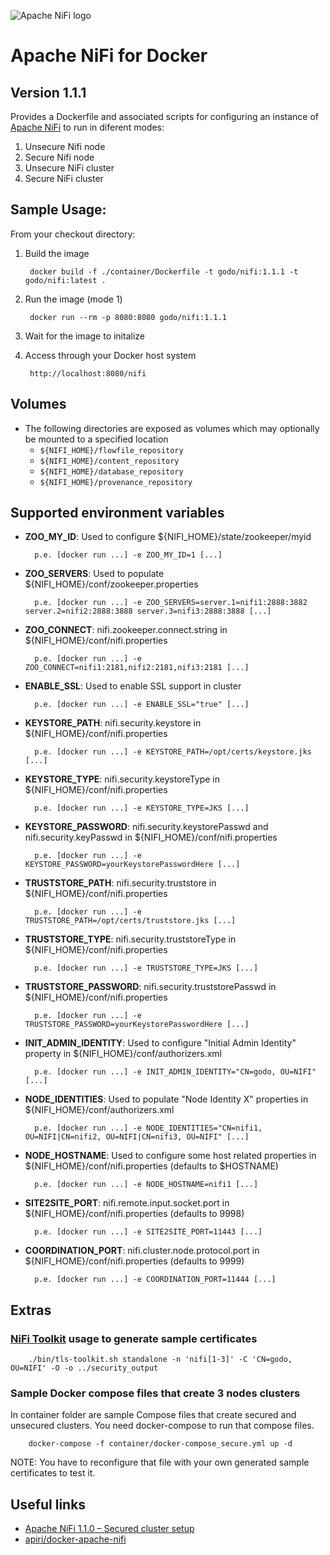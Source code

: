 ![Apache NiFi logo](http://nifi.apache.org/images/niFi-logo-horizontal.png "Apache NiFi")
# Apache NiFi for Docker
## Version 1.1.1

Provides a Dockerfile and associated scripts for configuring an instance of [Apache NiFi](http://nifi.apache.org) to run in diferent modes:
1. Unsecure Nifi node
2. Secure Nifi node
3. Unsecure NiFi cluster
4. Secure NiFi cluster  

## Sample Usage:

From your checkout directory:
		
1. Build the image
        
        docker build -f ./container/Dockerfile -t godo/nifi:1.1.1 -t godo/nifi:latest .
		
2. Run the image (mode 1)

		docker run --rm	-p 8080:8080 godo/nifi:1.1.1

3. Wait for the image to initalize
		
4. Access through your Docker host system
 	
		http://localhost:8080/nifi


## Volumes
- The following directories are exposed as volumes which may optionally be mounted to a specified location
	- `${NIFI_HOME}/flowfile_repository`
	- `${NIFI_HOME}/content_repository`
	- `${NIFI_HOME}/database_repository`
	- `${NIFI_HOME}/provenance_repository`

## Supported environment variables
- **ZOO_MY_ID**: Used to configure ${NIFI_HOME}/state/zookeeper/myid

        p.e. [docker run ...] -e ZOO_MY_ID=1 [...]

- **ZOO_SERVERS**: Used to populate ${NIFI_HOME}/conf/zookeeper.properties

        p.e. [docker run ...] -e ZOO_SERVERS=server.1=nifi1:2888:3882 server.2=nifi2:2888:3888 server.3=nifi3:2888:3888 [...]

- **ZOO_CONNECT**: nifi.zookeeper.connect.string in ${NIFI_HOME}/conf/nifi.properties

        p.e. [docker run ...] -e ZOO_CONNECT=nifi1:2181,nifi2:2181,nifi3:2181 [...]

- **ENABLE_SSL**: Used to enable SSL support in cluster

        p.e. [docker run ...] -e ENABLE_SSL="true" [...]

- **KEYSTORE_PATH**: nifi.security.keystore in ${NIFI_HOME}/conf/nifi.properties

        p.e. [docker run ...] -e KEYSTORE_PATH=/opt/certs/keystore.jks [...]

- **KEYSTORE_TYPE**: nifi.security.keystoreType in ${NIFI_HOME}/conf/nifi.properties

        p.e. [docker run ...] -e KEYSTORE_TYPE=JKS [...]

- **KEYSTORE_PASSWORD**: nifi.security.keystorePasswd and nifi.security.keyPasswd in ${NIFI_HOME}/conf/nifi.properties

        p.e. [docker run ...] -e KEYSTORE_PASSWORD=yourKeystorePasswordHere [...]

- **TRUSTSTORE_PATH**: nifi.security.truststore in ${NIFI_HOME}/conf/nifi.properties

        p.e. [docker run ...] -e TRUSTSTORE_PATH=/opt/certs/truststore.jks [...]

- **TRUSTSTORE_TYPE**: nifi.security.truststoreType in ${NIFI_HOME}/conf/nifi.properties

        p.e. [docker run ...] -e TRUSTSTORE_TYPE=JKS [...]

- **TRUSTSTORE_PASSWORD**: nifi.security.truststorePasswd in ${NIFI_HOME}/conf/nifi.properties

        p.e. [docker run ...] -e TRUSTSTORE_PASSWORD=yourKeystorePasswordHere [...]

- **INIT_ADMIN_IDENTITY**: Used to configure "Initial Admin Identity" property in ${NIFI_HOME}/conf/authorizers.xml

        p.e. [docker run ...] -e INIT_ADMIN_IDENTITY="CN=godo, OU=NIFI" [...]

- **NODE_IDENTITIES**: Used to populate "Node Identity X" properties in ${NIFI_HOME}/conf/authorizers.xml

        p.e. [docker run ...] -e NODE_IDENTITIES="CN=nifi1, OU=NIFI|CN=nifi2, OU=NIFI|CN=nifi3, OU=NIFI" [...]

- **NODE_HOSTNAME**: Used to configure some host related properties in ${NIFI_HOME}/conf/nifi.properties (defaults to $HOSTNAME)

        p.e. [docker run ...] -e NODE_HOSTNAME=nifi1 [...]

- **SITE2SITE_PORT**: nifi.remote.input.socket.port in ${NIFI_HOME}/conf/nifi.properties (defaults to 9998)

        p.e. [docker run ...] -e SITE2SITE_PORT=11443 [...]

- **COORDINATION_PORT**: nifi.cluster.node.protocol.port in ${NIFI_HOME}/conf/nifi.properties (defaults to 9999)

        p.e. [docker run ...] -e COORDINATION_PORT=11444 [...]

## Extras

### [NiFi Toolkit](https://nifi.apache.org/download.html) usage to generate sample certificates

        ./bin/tls-toolkit.sh standalone -n 'nifi[1-3]' -C 'CN=godo, OU=NIFI' -O -o ../security_output

### Sample Docker compose files that create 3 nodes clusters

In container folder are sample Compose files that create secured and unsecured clusters. You need docker-compose to run that compose files.

        docker-compose -f container/docker-compose_secure.yml up -d

NOTE: You have to reconfigure that file with your own generated sample certificates to test it.

## Useful links

* [Apache NiFi 1.1.0 – Secured cluster setup](https://pierrevillard.com/tag/tls-toolkit/)
* [apiri/docker-apache-nifi](https://github.com/apiri/dockerfile-apache-nifi)